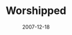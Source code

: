 ---
layout: music 
title: "Worshipped"
series: "Hero"
date: 2007-12-18 
description: "Some people dropped everything to worship the hero."
audio: "http://s3.amazonaws.com/crossroadsaudiomessages/Hero_3_Worshipped_12-16-07_Tome_webaudio.mp3"
audio-duration: "33:53"
src: "http://www.crossroads.net/players/media/series/Hero380x293[1].jpg"
---